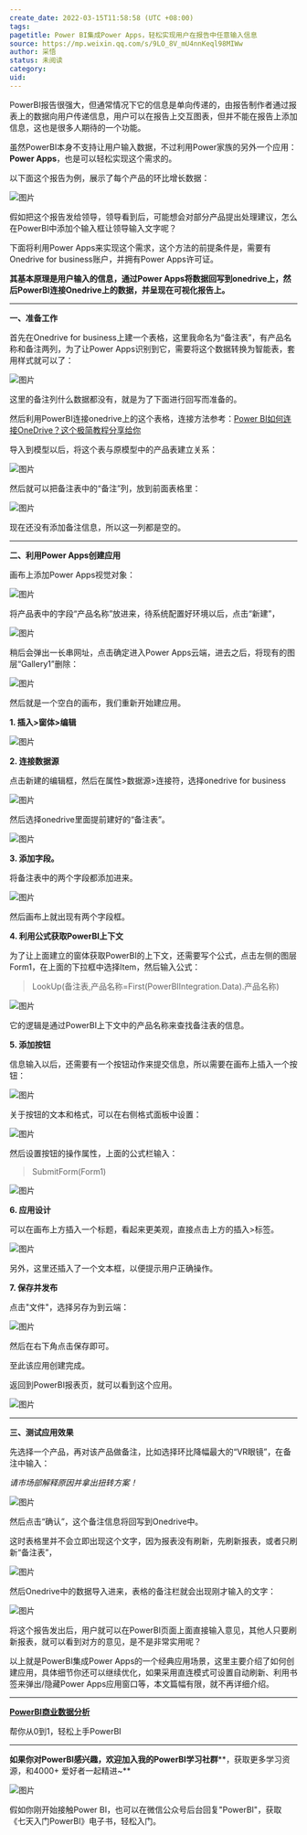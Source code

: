 ```yaml
---
create_date: 2022-03-15T11:58:58 (UTC +08:00)
tags: 
pagetitle: Power BI集成Power Apps，轻松实现用户在报告中任意输入信息
source: https://mp.weixin.qq.com/s/9LO_8V_mU4nnKeql98MIWw
author: 采悟
status: 未阅读
category: 
uid: 
---
```


PowerBI报告很强大，但通常情况下它的信息是单向传递的，由报告制作者通过报表上的数据向用户传递信息，用户可以在报告上交互图表，但并不能在报告上添加信息，这也是很多人期待的一个功能。  

虽然PowerBI本身不支持让用户输入数据，不过利用Power家族的另外一个应用：**Power Apps**，也是可以轻松实现这个需求的。

以下面这个报告为例，展示了每个产品的环比增长数据：

![图片](https://mmbiz.qpic.cn/mmbiz_jpg/aHEbZtANQJOQktx5oVg5n72ovsTjJD6qYtQ4pbg6RTr4AF6Xw6zZDErhenFXmCjicDU0wHzv3HgHEzEhSLQ7hlw/640?wx_fmt=jpeg&wxfrom=5&wx_lazy=1&wx_co=1)

假如把这个报告发给领导，领导看到后，可能想会对部分产品提出处理建议，怎么在PowerBI中添加个输入框让领导输入文字呢？

下面将利用Power Apps来实现这个需求，这个方法的前提条件是，需要有Onedrive for business账户，并拥有Power Apps许可证。

**其基本原理是用户输入的信息，通过Power Apps将数据回写到onedrive上，然后PowerBI连接Onedrive上的数据，并呈现在可视化报告上。**  

___

**一、准备工作**

首先在Onedrive for business上建一个表格，这里我命名为“备注表”，有产品名称和备注两列，为了让Power Apps识别到它，需要将这个数据转换为智能表，套用样式就可以了：

![图片](https://mmbiz.qpic.cn/mmbiz_jpg/aHEbZtANQJOQktx5oVg5n72ovsTjJD6qRn2H5SIl2NYFicVK2LCz5y2DrXOGVOCXFSic2JV9ZFEfvRlw9iaxY288A/640?wx_fmt=jpeg&wxfrom=5&wx_lazy=1&wx_co=1)

这里的备注列什么数据都没有，就是为了下面进行回写而准备的。

然后利用PowerBI连接onedrive上的这个表格，连接方法参考：[Power BI如何连接OneDrive？这个极简教程分享给你](http://mp.weixin.qq.com/s?__biz=MzA4MzQwMjY4MA==&mid=2484078309&idx=1&sn=acead16f62436ec048acb62295b134c6&chksm=8e13ac32b96425240657c76d62d40ffdc635a94b9de007b9f5d8d31ca0cd60e27fdcf1f99d76&scene=21#wechat_redirect)  

导入到模型以后，将这个表与原模型中的产品表建立关系：  

![图片](https://mmbiz.qpic.cn/mmbiz_jpg/aHEbZtANQJOQktx5oVg5n72ovsTjJD6qibG6BjUzWhP86iaY09k305AeW3OCzicTWpJLuQsAgGicYA434QLc5sYLDw/640?wx_fmt=jpeg&wxfrom=5&wx_lazy=1&wx_co=1)

然后就可以把备注表中的“备注”列，放到前面表格里：  

![图片](https://mmbiz.qpic.cn/mmbiz_jpg/aHEbZtANQJOQktx5oVg5n72ovsTjJD6qvafpLAGC7EcUbWr75ic7VsHD54QnpHU2wsyZiaQtYKic2EBeYpHibsWrKg/640?wx_fmt=jpeg&wxfrom=5&wx_lazy=1&wx_co=1)

现在还没有添加备注信息，所以这一列都是空的。

___

**二、利用Power Apps创建应用**

画布上添加Power Apps视觉对象：  

![图片](https://mmbiz.qpic.cn/mmbiz_jpg/aHEbZtANQJOQktx5oVg5n72ovsTjJD6q39qFKk33R0JkHFxOlSVsHSyAdsB3kgcwBv33QgCKmo6ej1ToUCa5kA/640?wx_fmt=jpeg&wxfrom=5&wx_lazy=1&wx_co=1)

将产品表中的字段“产品名称”放进来，待系统配置好环境以后，点击“新建”，  

![图片](https://mmbiz.qpic.cn/mmbiz_jpg/aHEbZtANQJOQktx5oVg5n72ovsTjJD6qp2h1KGdt4DTZ5x0DytoIuPo0Y7dU7qMgk6RaQj2tS4EFRmowBN1fqA/640?wx_fmt=jpeg&wxfrom=5&wx_lazy=1&wx_co=1)

稍后会弹出一长串网址，点击确定进入Power Apps云端，进去之后，将现有的图层“Gallery1”删除：

![图片](https://mmbiz.qpic.cn/mmbiz_jpg/aHEbZtANQJOQktx5oVg5n72ovsTjJD6qVY2Nht3ZakiaSD6TiaukXmgm33sWwoZy5gXR5majiahYwa1BdiaS3gicDCw/640?wx_fmt=jpeg&wxfrom=5&wx_lazy=1&wx_co=1)

然后就是一个空白的画布，我们重新开始建应用。

**1\. 插入>窗体>编辑**

![图片](https://mmbiz.qpic.cn/mmbiz_jpg/aHEbZtANQJOQktx5oVg5n72ovsTjJD6qzVHx6Piceicaqrfkajs6uYzxTiaiclBHLFrntbSEUMtU2G9jk8icN0iaXlDg/640?wx_fmt=jpeg&wxfrom=5&wx_lazy=1&wx_co=1)

**2\. 连接数据源**

点击新建的编辑框，然后在属性>数据源>连接符，选择onedrive for business  

![图片](https://mmbiz.qpic.cn/mmbiz_jpg/aHEbZtANQJOQktx5oVg5n72ovsTjJD6qyB2R3nicbaulwCJXaqOV54yrMKQSnT2hMuKAlksupqMGIicv9Ox9ALhg/640?wx_fmt=jpeg&wxfrom=5&wx_lazy=1&wx_co=1)

然后选择onedrive里面提前建好的“备注表”。

![图片](https://mmbiz.qpic.cn/mmbiz_jpg/aHEbZtANQJOQktx5oVg5n72ovsTjJD6qfqVSXiayDHd8Ra3Qpj2jChBq6SNfUicibzKIdejTiaKQY1cuwSJNvwVuXg/640?wx_fmt=jpeg&wxfrom=5&wx_lazy=1&wx_co=1)

**3\. 添加字段。**

将备注表中的两个字段都添加进来。  

![图片](https://mmbiz.qpic.cn/mmbiz_jpg/aHEbZtANQJOQktx5oVg5n72ovsTjJD6q4YRgBZagLh4l45z2libKestB5U3jkBLQRk8csyKyzsIb5wPBx1MEePw/640?wx_fmt=jpeg&wxfrom=5&wx_lazy=1&wx_co=1)

然后画布上就出现有两个字段框。

**4\. 利用公式获取PowerBI上下文**

为了让上面建立的窗体获取PowerBI的上下文，还需要写个公式，点击左侧的图层Form1，在上面的下拉框中选择Item，然后输入公式：

> LookUp(备注表,产品名称=First(PowerBIIntegration.Data).产品名称)

![图片](https://mmbiz.qpic.cn/mmbiz_jpg/aHEbZtANQJOQktx5oVg5n72ovsTjJD6qaBG6iaLKFETKkfUNgR540DKIyE0QLCaelywJrbYCplUKMmtydYC1e9A/640?wx_fmt=jpeg&wxfrom=5&wx_lazy=1&wx_co=1)

它的逻辑是通过PowerBI上下文中的产品名称来查找备注表的信息。  

**5\. 添加按钮**

信息输入以后，还需要有一个按钮动作来提交信息，所以需要在画布上插入一个按钮：  

![图片](https://mmbiz.qpic.cn/mmbiz_jpg/aHEbZtANQJOQktx5oVg5n72ovsTjJD6qAGoTyDCjByFc8Ihn83ufsgSibgtD87qpKu4FmNgLlnW4ejOT1TIgsJg/640?wx_fmt=jpeg&wxfrom=5&wx_lazy=1&wx_co=1)

关于按钮的文本和格式，可以在右侧格式面板中设置：  

![图片](https://mmbiz.qpic.cn/mmbiz_jpg/aHEbZtANQJOQktx5oVg5n72ovsTjJD6qmOLAZTRrwcjiaGN1Dw1GntCDVwNuum67FAxRl9FgQah6r1CDEmrIicPA/640?wx_fmt=jpeg&wxfrom=5&wx_lazy=1&wx_co=1)

然后设置按钮的操作属性，上面的公式栏输入：

> SubmitForm(Form1)

![图片](https://mmbiz.qpic.cn/mmbiz_jpg/aHEbZtANQJOQktx5oVg5n72ovsTjJD6q3qRB27zTuJVNFCibMGcfebvEZqHLibnGFQNb3icSjiawbQnoSO48n7icSaQ/640?wx_fmt=jpeg&wxfrom=5&wx_lazy=1&wx_co=1)

**6\. 应用设计**

可以在画布上方插入一个标题，看起来更美观，直接点击上方的插入>标签。  

![图片](https://mmbiz.qpic.cn/mmbiz_jpg/aHEbZtANQJOQktx5oVg5n72ovsTjJD6qEh4ukSH7d1tQjWv1M0EBic5YDy7CmEasXyDs4MLp9lTc9KiccsBpxZGw/640?wx_fmt=jpeg&wxfrom=5&wx_lazy=1&wx_co=1)

另外，这里还插入了一个文本框，以便提示用户正确操作。  

**7\. 保存并发布**

点击"文件"，选择另存为到云端：

![图片](https://mmbiz.qpic.cn/mmbiz_jpg/aHEbZtANQJOQktx5oVg5n72ovsTjJD6q7ibqLiczeadTQ5TxSVeKc12DFRgmkoY6XE2YNsNjZ1E2iamTwVgerzKhw/640?wx_fmt=jpeg&wxfrom=5&wx_lazy=1&wx_co=1)

然后在右下角点击保存即可。  

至此该应用创建完成。

返回到PowerBI报表页，就可以看到这个应用。  

![图片](https://mmbiz.qpic.cn/mmbiz_jpg/aHEbZtANQJOQktx5oVg5n72ovsTjJD6q8h1Y0icrE7jPfLZtfWBPJDEXuKJWbgK18R7bX8q2jcOwrCsNmkaSehQ/640?wx_fmt=jpeg&wxfrom=5&wx_lazy=1&wx_co=1)

___

**三、测试应用效果**

先选择一个产品，再对该产品做备注，比如选择环比降幅最大的“VR眼镜”，在备注中输入：

_请市场部解释原因并拿出扭转方案！_

![图片](https://mmbiz.qpic.cn/mmbiz_jpg/aHEbZtANQJOQktx5oVg5n72ovsTjJD6qUzZA4bKIdcib3PyqvcmG5Yt1XQMmxibGZjF1XibBDJYmD3mPlmUaHesqw/640?wx_fmt=jpeg&wxfrom=5&wx_lazy=1&wx_co=1)

然后点击“确认”，这个备注信息将回写到Onedrive中。  

这时表格里并不会立即出现这个文字，因为报表没有刷新，先刷新报表，或者只刷新“备注表”，  

![图片](https://mmbiz.qpic.cn/mmbiz_jpg/aHEbZtANQJOQktx5oVg5n72ovsTjJD6qt9nl5vflQ3A289sfSL0fwS5x25micb7XUjJTKCt0q7DlBiavsy3wosuQ/640?wx_fmt=jpeg&wxfrom=5&wx_lazy=1&wx_co=1)

然后Onedrive中的数据导入进来，表格的备注栏就会出现刚才输入的文字：

![图片](https://mmbiz.qpic.cn/mmbiz_jpg/aHEbZtANQJOQktx5oVg5n72ovsTjJD6qsbZO760K4GiasBc9YNoQ3W5RUXLf2aUhnh9ZIhKEt2voQ8NQkWiayibrw/640?wx_fmt=jpeg&wxfrom=5&wx_lazy=1&wx_co=1)

将这个报告发出后，用户就可以在PowerBI页面上面直接输入意见，其他人只要刷新报表，就可以看到对方的意见，是不是非常实用呢？

以上就是PowerBI集成Power Apps的一个经典应用场景，这里主要介绍了如何创建应用，具体细节你还可以继续优化，如果采用直连模式可设置自动刷新、利用书签来弹出/隐藏Power Apps应用窗口等，本文篇幅有限，就不再详细介绍。

___

[**PowerBI商业数据分析**](http://mp.weixin.qq.com/s?__biz=MzA4MzQwMjY4MA==&mid=2484074987&idx=1&sn=5cf4ba4b683ee9136bb7a26f6e9bcf01&chksm=8e0c533cb97bda2add48a4576b9c1e230249a5a4160dd93cd677a37ea21d26fc9cc26fc4cb1c&scene=21#wechat_redirect)

帮你从0到1，轻松上手PowerBI

___

**如果你对PowerBI感兴趣，欢迎加入我的PowerBI学习社群****，获取更多学习资源，和4000+ 爱好者一起精进~**  

![图片](https://mmbiz.qpic.cn/mmbiz_png/aHEbZtANQJMFLnwgdbghRHPLicKRaV70mVCZVq8Fhm46rkciaeOrLFJCv5f1omJxF8256YogHflkicEDM29aUMtaA/640?wx_fmt=png&wxfrom=5&wx_lazy=1&wx_co=1)

假如你刚开始接触Power BI，也可以在微信公众号后台回复"PowerBI"，获取《七天入门PowerBI》电子书，轻松入门。
